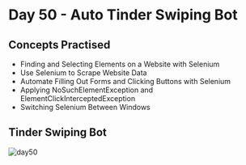 # Day 50 - Auto Tinder Swiping Bot
## Concepts Practised
- Finding and Selecting Elements on a Website with Selenium
- Use Selenium to Scrape Website Data
- Automate Filling Out Forms and Clicking Buttons with Selenium
- Applying NoSuchElementException and ElementClickInterceptedException
- Switching Selenium Between Windows
## Tinder Swiping Bot
![day50](https://user-images.githubusercontent.com/98851253/158866738-704b81db-9f3b-43fc-af32-1a8c80d83106.gif)
